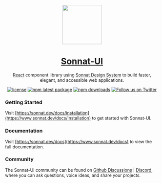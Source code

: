 <div align="center">
  <a href="https://www.sonnat.dev">
    <img src="https://raw.githubusercontent.com/sonnat/sonnat-ui/next/sonnat.svg" height="128">
    <h1 align="center">Sonnat-UI</h1>
  </a>
</div>

<div align="center">

[React](https://reactjs.org/) component library using [Sonnat Design System](https://sonnat.design) to build faster, elegant, and accessible web applications.

[![license](https://img.shields.io/github/license/sonnat/sonnat-ui?color=EE3F7C&style=for-the-badge)](https://github.com/sonnat/sonnat-ui/blob/main/LICENSE)
[![npm latest package](https://img.shields.io/npm/v/@sonnat/ui?color=EE3F7C&style=for-the-badge)](https://www.npmjs.com/package/@sonnat/ui)
[![npm downloads](https://img.shields.io/npm/dt/@sonnat/ui?color=EE3F7C&style=for-the-badge)](https://www.npmjs.com/package/@sonnat/ui)
[![Follow us on Twitter](https://img.shields.io/twitter/follow/sonnatdesign?color=EE3F7C&label=follow%20us%20on%20twitter&style=for-the-badge)](https://twitter.com/sonnatdesign)

</div>

### Getting Started

Visit [https://sonnat.dev/docs/installation](https://www.sonnat.dev/docs/installation) to get started with Sonnat-UI.

### Documentation

Visit [https://sonnat.dev/docs](https://www.sonnat.dev/docs) to view the full documentation.

### Community

The Sonnat-UI community can be found on [Github Discussions](https://github.com/sonnat/sonnat-ui/discussions) | [Discord](https://discord.gg/h4Dpr4PnXW), where you can ask questions, voice ideas, and share your projects.
